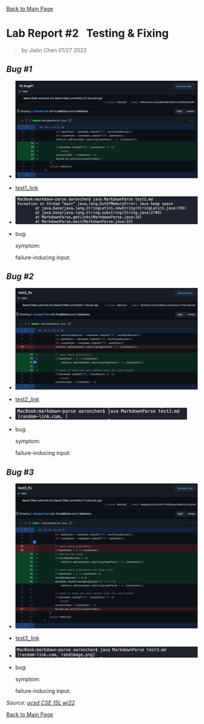 [Back to Main Page](index.md)

# Lab Report #2 &nbsp; Testing & Fixing

> by Jialin Chen 01/27 2022

## *Bug #1*

* ![test1_fix](test1_fix.png)

* [test1_link](https://github.com/jialinc1206/markdown-parse/blob/99cbc891d4efbd30b8feaa2f1493e8249428effa/test1.md)

* ![test1_fail](test1_fail.png)

*
    bug:

    symptom: 

    failure-inducing input: 


## *Bug #2*

* ![test2_fix](test2_fix.png)

* [test2_link](https://github.com/jialinc1206/markdown-parse/blob/069d101122e2fb845acc046b93dcf3701f86a40f/test2.md)

* ![test2_fail](test2_fail.png)

* 
    bug:

    symptom: 

    failure-inducing input: 

## *Bug #3*

* ![test2_fix](test3_fix.png)

* [test3_link](https://github.com/jialinc1206/markdown-parse/blob/0de6d5611c552a0973fd33b46c185e54371ba2e9/test3.md)

* ![test2_fail](test3_fail.png)

* 
    bug:

    symptom: 

    failure-inducing input: 

*Source: [ucsd CSE 15L wi22](https://ucsd-cse15l-w22.github.io/week/week4/#lab-tasks)*

[Back to Main Page](index.md)
